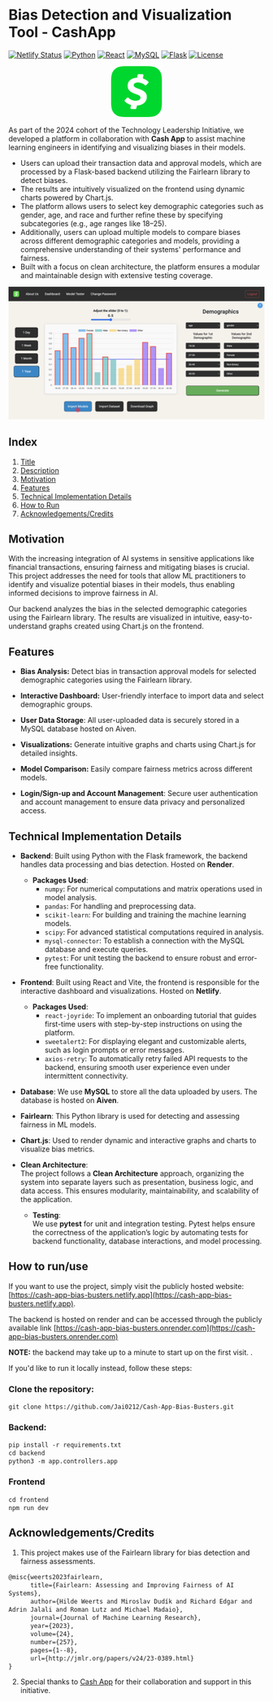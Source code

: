 # Bias Detection and Visualization Tool - CashApp 

[![Netlify Status](https://api.netlify.com/api/v1/badges/9d9acd0b-6a91-4ec6-9320-88890ccc00eb/deploy-status?color=brightgreen)](https://app.netlify.com/sites/cash-app-bias-busters/deploys)
[![Python](https://img.shields.io/badge/Python-blueviolet)](https://www.python.org/)
[![React](https://img.shields.io/badge/React-deeppink)](https://reactjs.org/)
[![MySQL](https://img.shields.io/badge/MySQL-dodgerblue)](https://www.mysql.com/)
[![Flask](https://img.shields.io/badge/Flask-darkorange)](https://flask.palletsprojects.com/)
[![License](https://img.shields.io/badge/MIT_License-brightgreen)](https://opensource.org/licenses/MIT)

<div style="text-align: center;">
  <img src="frontend/public/cash-app-logo.png" alt="CashApp Logo" width="100"/>
</div>

As part of the 2024 cohort of the Technology Leadership Initiative, we developed a platform in collaboration with **Cash App** to assist machine learning engineers in identifying and visualizing biases in their models.

- Users can upload their transaction data and approval models, which are processed by a Flask-based backend utilizing the Fairlearn library to detect biases.
- The results are intuitively visualized on the frontend using dynamic charts powered by Chart.js.
- The platform allows users to select key demographic categories such as gender, age, and race and further refine these by specifying subcategories (e.g., age ranges like 18–25).
- Additionally, users can upload multiple models to compare biases across different demographic categories and models, providing a comprehensive understanding of their systems' performance and fairness.
- Built with a focus on clean architecture, the platform ensures a modular and maintainable design with extensive testing coverage.

<div style="text-align: center;">
  <img src="frontend/public/img_dashboard.png" alt="Dashboard Logo"/>
</div>

## Index

1. [Title](#bias-detection-and-visualization-tool)
2. [Description](#short-description)
3. [Motivation](#motivation)
4. [Features](#features)
5. [Technical Implementation Details](#technical-implementation-details)
6. [How to Run](#how-to-runuse)
7. [Acknowledgements/Credits](#acknowledgementscredits)

## Motivation

With the increasing integration of AI systems in sensitive applications like financial transactions, ensuring fairness and mitigating biases is crucial. This project addresses the need for tools that allow ML practitioners to identify and visualize potential biases in their models, thus enabling informed decisions to improve fairness in AI.

Our backend analyzes the bias in the selected demographic categories using the Fairlearn library. The results are visualized in intuitive, easy-to-understand graphs created using Chart.js on the frontend.

## Features

- <b>Bias Analysis:</b> Detect bias in transaction approval models for selected demographic categories using the Fairlearn library.
- <b>Interactive Dashboard:</b> User-friendly interface to import data and select demographic groups.
- **User Data Storage**: All user-uploaded data is securely stored in a MySQL database hosted on Aiven.

- <b>Visualizations:</b> Generate intuitive graphs and charts using Chart.js for detailed insights.

- <b>Model Comparison:</b> Easily compare fairness metrics across different models.

- **Login/Sign-up and Account Management**: Secure user authentication and account management to ensure data privacy and personalized access.

## Technical Implementation Details

- **Backend**: Built using Python with the Flask framework, the backend handles data processing and bias detection. Hosted on **Render**.

  - **Packages Used**:
    - `numpy`: For numerical computations and matrix operations used in model analysis.
    - `pandas`: For handling and preprocessing data.
    - `scikit-learn`: For building and training the machine learning models.
    - `scipy`: For advanced statistical computations required in analysis.
    - `mysql-connector`: To establish a connection with the MySQL database and execute queries.
    - `pytest`: For unit testing the backend to ensure robust and error-free functionality.

- **Frontend**: Built using React and Vite, the frontend is responsible for the interactive dashboard and visualizations. Hosted on **Netlify**.

  - **Packages Used**:
    - `react-joyride`: To implement an onboarding tutorial that guides first-time users with step-by-step instructions on using the platform.
    - `sweetalert2`: For displaying elegant and customizable alerts, such as login prompts or error messages.
    - `axios-retry`: To automatically retry failed API requests to the backend, ensuring smooth user experience even under intermittent connectivity.

- **Database**: We use **MySQL** to store all the data uploaded by users. The database is hosted on **Aiven**.

- **Fairlearn**: This Python library is used for detecting and assessing fairness in ML models.

- **Chart.js**: Used to render dynamic and interactive graphs and charts to visualize bias metrics.

- **Clean Architecture**:  
  The project follows a **Clean Architecture** approach, organizing the system into separate layers such as presentation, business logic, and data access. This ensures modularity, maintainability, and scalability of the application.

  - **Testing**:  
    We use **pytest** for unit and integration testing. Pytest helps ensure the correctness of the application’s logic by automating tests for backend functionality, database interactions, and model processing.

## How to run/use

If you want to use the project, simply visit the publicly hosted website: [https://cash-app-bias-busters.netlify.app](https://cash-app-bias-busters.netlify.app).

The backend is hosted on render and can be accessed through the publicly available link [https://cash-app-bias-busters.onrender.com](https://cash-app-bias-busters.onrender.com)

**NOTE:** the backend may take up to a minute to start up on the first visit.
.

If you'd like to run it locally instead, follow these steps:

### Clone the repository:

```
git clone https://github.com/Jai0212/Cash-App-Bias-Busters.git
```

### Backend:

```
pip install -r requirements.txt
cd backend
python3 -m app.controllers.app
```

### Frontend

```
cd frontend
npm run dev
```

## Acknowledgements/Credits

1. This project makes use of the Fairlearn library for bias detection and fairness assessments.

```
@misc{weerts2023fairlearn,
      title={Fairlearn: Assessing and Improving Fairness of AI Systems},
      author={Hilde Weerts and Miroslav Dudík and Richard Edgar and Adrin Jalali and Roman Lutz and Michael Madaio},
      journal={Journal of Machine Learning Research},
      year={2023},
      volume={24},
      number={257},
      pages={1--8},
      url={http://jmlr.org/papers/v24/23-0389.html}
}
```

2. Special thanks to [Cash App](https://www.cash.app)
   for their collaboration and support in this initiative.
